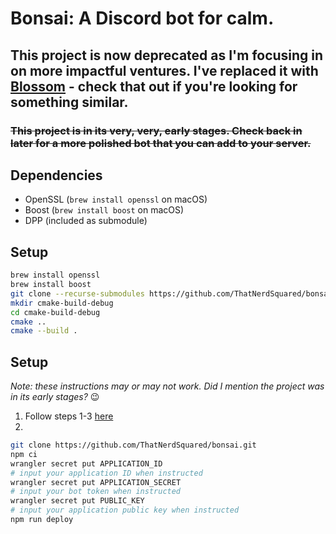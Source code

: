 # Bonsai: A Discord bot for calm.

## This project is now deprecated as I'm focusing in on more impactful ventures. I've replaced it with [Blossom](https://github.com/ThatNerdSquared/blossom) - check that out if you're looking for something similar.

### ~~This project is in its very, very, early stages. Check back in later for a more polished bot that you can add to your server.~~


## Dependencies
- OpenSSL (`brew install openssl` on macOS)
- Boost (`brew install boost` on macOS)
- DPP (included as submodule)

## Setup
```bash
brew install openssl
brew install boost
git clone --recurse-submodules https://github.com/ThatNerdSquared/bonsai.git
mkdir cmake-build-debug
cd cmake-build-debug
cmake ..
cmake --build .
```

## Setup
*Note: these instructions may or may not work. Did I mention the project was in
its early stages?* 😉
1) Follow steps 1-3 [here](https://developers.cloudflare.com/workers/get-started/guide/)
2)
```bash
git clone https://github.com/ThatNerdSquared/bonsai.git
npm ci
wrangler secret put APPLICATION_ID
# input your application ID when instructed
wrangler secret put APPLICATION_SECRET
# input your bot token when instructed
wrangler secret put PUBLIC_KEY
# input your application public key when instructed
npm run deploy
```
